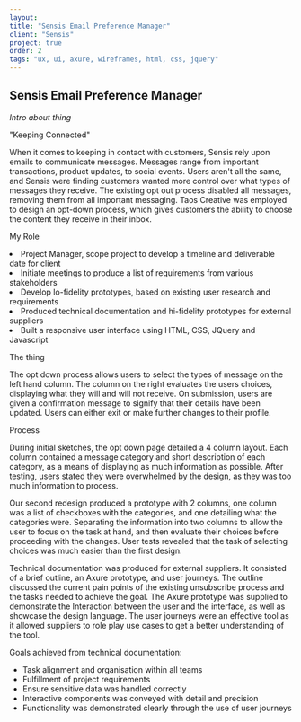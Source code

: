 ```yaml
---
layout:
title: "Sensis Email Preference Manager"
client: "Sensis"
project: true
order: 2
tags: "ux, ui, axure, wireframes, html, css, jquery"
---
```


## Sensis Email Preference Manager

*Intro about thing*

"Keeping Connected"

When it comes to keeping in contact with customers, Sensis rely upon emails to communicate messages. Messages range from important transactions, product updates, to social events. Users aren't all the same, and Sensis were finding customers wanted more control over what types of messages they receive. The existing opt out process disabled all messages, removing them from all important messaging. Taos Creative was employed to design an opt-down process, which gives customers the ability to choose the content they receive in their inbox. 

My Role

<li>Project Manager, scope project to develop a timeline and deliverable date for client</li>
<li>Initiate meetings to produce a list of requirements from various stakeholders</li>
<li>Develop lo-fidelity prototypes, based on existing user research and requirements</li>
<li>Produced technical documentation and hi-fidelity prototypes for external suppliers</li>
<li>Built a responsive user interface using HTML, CSS, JQuery and Javascript</li>

The thing

The opt down process allows users to select the types of message on the left hand column. The column on the right evaluates the users choices, displaying what they will and will not receive. On submission, users are given a confirmation message to signify that their details have been updated. Users can either exit or make further changes to their profile.


Process

During initial sketches, the opt down page detailed a 4 column layout. Each column contained a message category and short description of each category, as a means of displaying as much information as possible. After testing, users stated they were overwhelmed by the design, as they was too much information to process. 

Our second redesign produced a prototype with 2 columns, one column was a list of checkboxes with the categories, and one detailing what the categories were. Separating the information into two columns to allow the user to focus on the task at hand, and then evaluate their choices before proceeding with the changes. User tests revealed that the task of selecting choices was much easier than the first design.

Technical documentation was produced for external suppliers. It consisted of a brief outline, an Axure prototype, and user journeys. The outline discussed the current pain points of the existing unsubscribe process and the tasks needed to achieve the goal. The Axure prototype was supplied to demonstrate the Interaction between the user and the interface, as well as showcase the design language. The user journeys were an effective tool as it allowed suppliers to role play use cases to get a better understanding of the tool. 

Goals achieved from technical documentation:

* Task alignment and organisation within all teams
* Fulfillment of project requirements
* Ensure sensitive data was handled correctly
* Interactive components was conveyed with detail and precision
* Functionality was demonstrated clearly through the use of user journeys